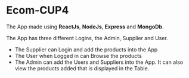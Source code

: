 # Ecom-CUP4
<p> The App made using <b>ReactJs</b>, <b>NodeJs</b>, <b>Express</b> and <b>MongoDb</b>.  </p>
<p> The App has three different Logins, the Admin, Supplier and User.</p>
<ul>
  <li>The Supplier can Login and add the products into the App </li>
  <li>The User when Logged in can Browse the products </li>
  <li>The Admin can add the Users and Suppliers into the App. It can also view the products added that is displayed in the Table.</li>
</ul> 
